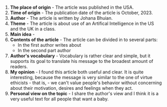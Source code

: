 1. **The place of origin** - The article was published in the USA.
2. **Time of origin** - The publication date of the article is October, 2023.
3. **Author** - The article is written by Johana Bhuian.
4. **Theme** - The article is about use of an Artifical Intelligence in the US and the UK in a class.
5. **Main idea** - 
6. **Contents of the article** - The article can be divided in to several parts:
	- In the first author writes about 
	- In the second part author 
7. **Author's vocabulary** - Vocabulary is rather clear and simple, but it supports its goal to translate his message to the broadest amount of readers.
8. **My opinion** - I found this article both useful and clear. It is quite interesting, because the message is very similar to the one of virtue ethicists - that is, - we can't value people's behavior without concerning about their motivation, desires and feelings when they act.
9. **Personal view on the topic** - I share the author's view and I think it is a very useful text for all people that want a baby.